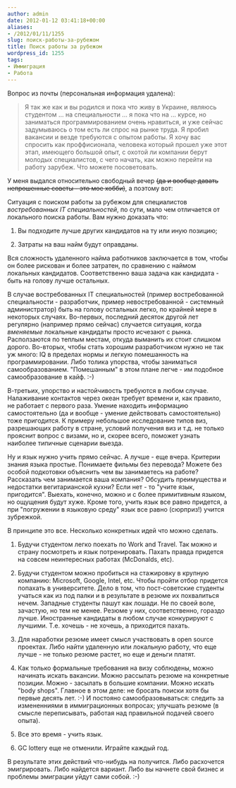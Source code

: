 ```yaml
---
author: admin
date: 2012-01-12 03:41:18+00:00
aliases:
- /2012/01/11/1255
slug: поиск-работы-за-рубежом
title: Поиск работы за рубежом
wordpress_id: 1255
tags:
- Иммиграция
- Работа
---
```


Вопрос из почты (персональная информация удалена):

> Я так же как и вы родился и пока что живу в Украине, являюсь студентом ... на специальности ... я пока что на ... курсе, но заниматься программированием очень нравиться, и уже сейчас задумываюсь о том есть ли спрос на рынке труда. Я пробил вакансии и везде требуются с опытом работы. Я хочу вас спросить как проффисионала, человека который прошел уже этот этап, имеющего большой опыт, с охотой ли компании берут молодых специалистов, с чего начать, как можно перейти на работу зарубеж. Что можете посоветовать.

У меня выдался относительно свободный вечер <del>(да и вообще давать непрошенные советы - это мое хобби)</del>, а поэтому вот:

Ситуация с поиском работы за рубежом для специалистов _востребованных IT специальностей_, по сути, мало чем отличается от локального поиска работы. Вам нужно доказать что:

  1. Вы подходите лучше других кандидатов на ту или иную позицию;

  2. Затраты на ваш найм будут оправданы.

Вся сложность удаленного найма работников заключается в том, чтобы он более рискован и более затратен, по сравнению с наймом локальных кандидатов. Соответственно ваша задача как кандидата - быть на голову лучше остальных.

В случае востребованных IT специальностей (пример востребованной специальности - разработчик, пример невостребованной - системный администратор) быть на голову остальных легко, по крайней мере в некоторых случаях. Во-первых, последний десяток другой лет регулярно (например прямо сейчас) случается ситуация, когда _вменяемые_ локальные кандидаты просто исчезают с рынка. Расползаются по теплым местам, откуда выманить их стоит слишком дорого. Во-вторых, чтобы стать хорошим разработчиком нужно не так уж много: IQ в пределах нормы и легкую помешанность на программировании. Либо толика упорства, чтобы заниматься самообразованием. "Помешанным" в этом плане легче - им подобное самообразование в кайф. :-)

В-третьих, упорство и настойчивость требуются в любом случае. Налаживание контактов через океан требует времени и, как правило, не работает с первого раза. Умение находить информацию самостоятельно (да и вообще - умение действовать самостоятельно) тоже пригодится. К примеру небольшое исследование типов виз, разрешающих работу в стране, условий получения виз и т.д. не только прояснит вопрос с визами, но и, скорее всего, поможет узнать наиболее типичные сценарии выезда.

Ну и язык нужно учить прямо сейчас. А лучше - еще вчера. Критерии знания языка простые. Понимаете фильмы без перевода? Можете без особой подкотовки объяснить чем вы занимаетесь на работе? Рассказать чем занимается ваша компания? Обсудить преимущества и недостатки вегитарианской кухни? Если нет - то "учите язык, пригодится". Выехать, конечно, можно и с более примитивным языком, но ощущения будут хуже. Кроме того, учить язык все равно придется, а при "погружении в языковую среду" язык все равно (сюрприз!) учится зубрежкой.

В принципе это все. Несколько конкретных идей что можно сделать.

  1. Будучи студентом легко поехать по Work and Travel. Так можно и страну посмотреть и язык потренировать. Пахать правда придется на совсем неинтересных работах (McDonalds, etc).

  2. Будучи студентом можно пробиться на стажировку в крупную компанию: Microsoft, Google, Intel, etc. Чтобы пройти отбор придется попахать в университете. Дело в том, что пост-советские студенты учаться как из под палки и в результате в резюме их похвалиться нечем. Западные студенты пашут как лошади. Не по своей воле, зачастую, но тем не менее. Резюме у них, соответственно, гораздо лучше. Иностранные кандидаты в любом случае конкурируют с лучшими. Т.е. хочешь - не хочешь, а приходится пахать.

  3. Для наработки резюме имеет смысл участвовать в open source проектах. Либо найти удаленную или локальную работу, что еще лучше - не только резюме растет, но еще и деньги платят.

  4. Как только формальные требования на визу соблюдены, можно начинать искать вакансии. Можно рассылать резюме на конкретные позиции. Можно - засылать в большие компании. Можно искать "body shops". Главное в этом деле: не бросать поиски хотя бы  первые десять лет. :-) И постояно самообразовываться: следить за измененниями в иммиграционных вопросах; улучшать резюме (в смысле переписывать, работая над правильной подачей своего опыта).

  5. Все это время - учить язык. 

  6. GC lottery еще не отменили. Играйте каждый год.

В результате этих действий что-нибудь на получится. Либо расхочется эмигрировать. Либо найдется вариант. Либо вы начнете свой бизнес и проблемы эмиграции уйдут сами собой. :-)
